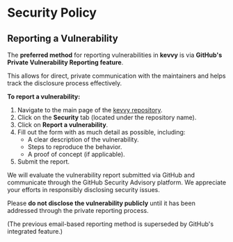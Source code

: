 # Security Policy

## Reporting a Vulnerability

The **preferred method** for reporting vulnerabilities in **kevvy** is via **GitHub's Private Vulnerability Reporting feature**.

This allows for direct, private communication with the maintainers and helps track the disclosure process effectively.

**To report a vulnerability:**

1.  Navigate to the main page of the [kevvy repository](https://github.com/mauvehed/kevvy).
2.  Click on the **Security** tab (located under the repository name).
3.  Click on **Report a vulnerability**.
4.  Fill out the form with as much detail as possible, including:
    *   A clear description of the vulnerability.
    *   Steps to reproduce the behavior.
    *   A proof of concept (if applicable).
5.  Submit the report.

We will evaluate the vulnerability report submitted via GitHub and communicate through the GitHub Security Advisory platform. We appreciate your efforts in responsibly disclosing security issues.

Please **do not disclose the vulnerability publicly** until it has been addressed through the private reporting process.

(The previous email-based reporting method is superseded by GitHub's integrated feature.)
